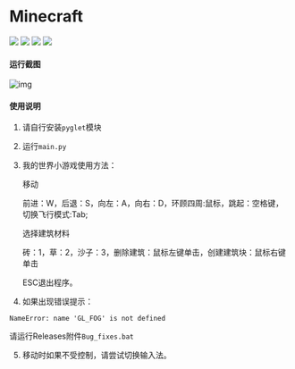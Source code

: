 # Minecraft


<img src="https://img.shields.io/github/license/Leaovo-man2/Minecraft-Sandbox-games"/> <img src="https://img.shields.io/github/repo-size/Leaovo-man2/Minecraft-Sandbox-games"/> <img src="https://img.shields.io/github/last-commit/Leaovo-man2/Minecraft-Sandbox-games"/> <img src="https://img.shields.io/badge/language-python-3572A5.svg"/>



#### 运行截图

![img](https://img.jbzj.com/file_images/article/202111/2021110909230214.jpg)

#### 使用说明
1.  请自行安装`pyglet`模块
2.  运行`main.py`
3.  我的世界小游戏使用方法：

    移动

    前进：W，后退：S，向左：A，向右：D，环顾四周:鼠标，跳起：空格键，切换飞行模式:Tab;

    选择建筑材料

    砖：1，草：2，沙子：3，删除建筑：鼠标左键单击，创建建筑块：鼠标右键单击

    ESC退出程序。
4.  如果出现错误提示：
   
 `NameError: name 'GL_FOG' is not defined`

请运行Releases附件`Bug_fixes.bat`


5.  移动时如果不受控制，请尝试切换输入法。

